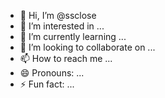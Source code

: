 - 👋 Hi, I’m @ssclose
- 👀 I’m interested in ...
- 🌱 I’m currently learning ...
- 💞️ I’m looking to collaborate on ...
- 📫 How to reach me ...
- 😄 Pronouns: ...
- ⚡ Fun fact: ...

<!---
ssclose/ssclose is a ✨ special ✨ repository because its `README.md` (this file) appears on your GitHub profile.
You can click the Preview link to take a look at your changes.
--->

